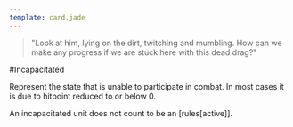 ```yaml
---
template: card.jade
---
```


> "Look at him, lying on the dirt, twitching and mumbling. How can we make
any progress if we are stuck here with this dead drag?"

#Incapacitated

Represent the state that is unable to participate in combat. In most cases
it is due to hitpoint reduced to or below 0. 

An incapacitated unit does not count to be an [rules[active]].
